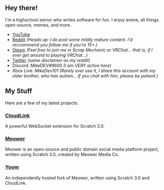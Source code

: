 ## Hey there!

I'm a highschool senior who writes software for fun. I enjoy anime, all things open-source, memes, and more.

* [YouTube](https://www.youtube.com/channel/UC7Na210SbmZamLPz4RMZTRg/)
* [Reddit](https://www.reddit.com/u/MikeDeveloper101) *(Heads up: I do post some mildly mature content. I'd reccommend you follow me if you're 15+.)*
* [Steam](https://steamcommunity.com/id/MikeDev101/) *(Feel free to join me in Scrap Mechanic or VRChat... that is, if I ever get around to playing VRChat...)*
* [Twitter](https://twitter.com/MDev101) *(same disclaimer as my reddit)*
* Discord: MikeDEV#9600 *(I am VERY active here)*
* Xbox Live: *MikeDev101 (Rarely ever use it, I share this account with my older brother, who has autism... If you chat with him, please be patient.)*

## My Stuff

Here are a few of my latest projects.

### **[CloudLink](https://mikedev101.github.io/cloudlink)**

A powerful WebSocket extension for Scratch 3.0.

### **[Meower](https://scratch.mit.edu/discuss/topic/426512)**

Meower is an open-source and public domain social media platform project, written using Scratch 3.0, created by Meower Media Co.

### **[Yoom](https://the-yoom-project.github.io/Yoom/)**

An independently hosted fork of Meower, written using Scratch 3.0 and CloudLink.

